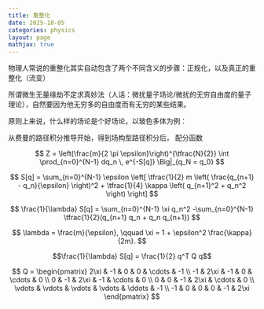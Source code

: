 ```yaml
---
title: 重整化
date: 2025-10-05
categories: physics
layout: page
mathjax: true
---
```


物理人常说的重整化其实自动包含了两个不同含义的步骤：正规化，以及真正的重整化（流变）

所谓微生无量缘劫不定求真妙法（人话：微扰量子场论/微扰的无穷自由度的量子理论），自然要因为他无穷多的自由度而有无穷的某些结果。

原则上来说，什么样的场论是个好场论，以玻色多体为例：

从费曼的路径积分推导开始，得到场构型路径积分后，
配分函数

$$
Z = \left(\frac{m}{2 \pi \epsilon}\right)^{\tfrac{N}{2}}
\int \prod_{n=0}^{N-1} dq_n \, e^{-S[q]} \Big|_{q_N = q_0}
$$


$$
S[q] = \sum_{n=0}^{N-1} \epsilon \left[
    \tfrac{1}{2} m \left( \frac{q_{n+1} - q_n}{\epsilon} \right)^2
    + \tfrac{1}{4} \kappa \left( q_{n+1}^2 + q_n^2 \right)
\right]
$$

$$
\frac{1}{\lambda} S[q] = 
\sum_{n=0}^{N-1} \xi q_n^2 -\sum_{n=0}^{N-1} \tfrac{1}{2}(q_{n+1} q_n + q_n q_{n+1})
$$

$$
\lambda = \frac{m}{\epsilon}, 
\qquad 
\xi = 1 + \epsilon^2 \frac{\kappa}{2m}.
$$

$$\frac{1}{\lambda} S[q] = \frac{1}{2} q^T Q q$$

$$
Q = \begin{pmatrix}
2\xi & -1   & 0    & 0    & \cdots & -1 \\
-1   & 2\xi & -1   & 0    & \cdots & 0 \\
0    & -1   & 2\xi & -1   & \cdots & 0 \\
0    & 0    & -1   & 2\xi & \cdots & 0 \\
\vdots & \vdots & \vdots & \vdots & \ddots & -1 \\
-1   & 0    & 0    & 0    & -1   & 2\xi
\end{pmatrix}
$$
